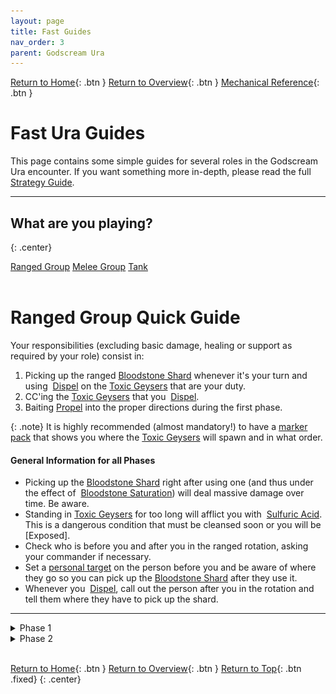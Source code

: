 ```yaml
---
layout: page
title: Fast Guides
nav_order: 3
parent: Godscream Ura
---
```


[Return to Home](../index.html){: .btn } [Return to Overview](./overview.html){: .btn } [Mechanical Reference](./mechanics.html){: .btn }

# Fast Ura Guides

This page contains some simple guides for several roles in the Godscream Ura encounter. If you want something more in-depth, please read the full [Strategy Guide](./strategy.html).

---

## What are you playing?
{: .center}

<div class="index-container">
    <a href="#ranged-group-quick-guide"
       class="guides-button"
       style="background-image: url(../images/ura/strategy/fast-guides/ranged.webp);">Ranged Group</a>
    <a href="#melee-group-quick-guide"
       class="guides-button"
       style="background-image: url(../images/ura/strategy/fast-guides/melee.webp);">Melee Group</a>
    <a href="#tank-quick-guide"
       class="guides-button"
       style="background-image: url(../images/ura/strategy/fast-guides/tank.webp);">Tank</a>
</div>

<img class=divider>

# Ranged Group Quick Guide
Your responsibilities (excluding basic damage, healing or support as required by your role) consist in:
1. Picking up the ranged [Bloodstone Shard] whenever it's your turn and using <img class='inline dispel'> [Dispel] on the [Toxic Geysers] that are your duty.
2. CC'ing the [Toxic Geysers] that you <img class='inline dispel'> [Dispel].
3. Baiting [Propel] into the proper directions during the first phase.

{: .note}
It is highly recommended (almost mandatory!) to have a [marker pack] that shows you where the [Toxic Geysers] will spawn and in what order.

#### General Information for all Phases
- Picking up the [Bloodstone Shard] right after using one (and thus under the effect of <img class='inline saturation'> [Bloodstone Saturation]) will deal massive damage over time. Be aware.
- Standing in [Toxic Geysers] for too long will afflict you with <img class='inline sulfuricacid'> [Sulfuric Acid]. This is a dangerous condition that must be cleansed soon or you will be <img class='inline exposed'> [Exposed].
- Check who is before you and after you in the ranged rotation, asking your commander if necessary.
- Set a [personal target](https://wiki.guildwars2.com/wiki/Call_Target) on the person before you and be aware of where they go so you can pick up the [Bloodstone Shard] after they use it.
- Whenever you <img class='inline dispel'> [Dispel], call out the person after you in the rotation and tell them where they have to pick up the shard.

---

<details class=faq>
<summary>Phase 1</summary>
<div markdown='block'>
{: .note}
> If you are [double dropping](strategy.html#double-sharding-toxic-geysers), you will have to handle two [Toxic Geysers] every time it's your turn in the rotation. To do this:
> 1. CC the first geyser soon after it spawns, then wait for the second to spawn.
> 2. Move to the first geyser and <img class='inline dispel'> [Dispel].
> 3. Pick up the [Bloodstone Shard], quickly move to the second one and <img class='inline dispel'> [Dispel] again.

- If you are first in the rotation, you will start the fight by picking up the ranged shard.
- Start in front of the boss. She will always begin with [Bubbles].
- After every set of [Bubbles] she will use [Propel]. Try to be the furthest one from the boss in order to bait it. Try to follow the pattern in the image below.
- The ranged rotation starts from [Toxic Geyser] #1.
- Be on stack whenever you are not CCing a geyser or using your [Bloodstone Shard]. Try to provide <img class='inline stability'> [Stability] for the [cone attack].
- Try not to <img class='inline dispel'> [Dispel] just before 70%, or you may not be able to pick up your shard before the boss casts [Return].
<img class="center" width="70%" src="../images/ura/ura_propel_p1.webp" />
</div>
</details>

<details class=faq>
<summary>Phase 2</summary>
<div markdown='block'>
{: .note}
> From this phase onwards it is not necessary to double drop, as the spawn rate of [Toxic Geysers] is halved.

- The ranged rotation restarts from [Toxic Geyser] #7. The timer will not reset however.
- Be on stack whenever you are not CCing a geyser or using your [Bloodstone Shard]. Try to provide <img class='inline stability'> [Stability] for the [jump attack].
- Follow your group to kill [Titanspawn Geysers]. Try to provide <img class='inline stability'> [Stability] for the [Champion Fumaroller]'s attacks.
- Once a [Titanspawn Geyser] is dead, return to the stack and try to recall/remove any pets or clones so that the [Champion Fumaroller] comes to the stack and is cleaved down.
- If you are targeted by [Sulfuric Geyser], run out and drop it along the edge of the arena. A [marker pack] can show you the safe areas.
<img class="center" width="70%" src="../images/ura/ura_sulfurics.webp" />
</div>
</details>

<img class=divider>

[Return to Home](../index.html){: .btn } [Return to Overview](overview.html){: .btn } [Return to Top](#recommended-ura-strategy){: .btn .fixed}
{: .center}

[Bloodstone Shard]: mechanics.html#bloodstone-shards
[Bloodstone Shards]: mechanics.html#bloodstone-shards
[Toxic Geyser]: mechanics.html#toxic-geysers
[Toxic Geysers]: mechanics.html#toxic-geysers
[Sulfuric Geyser]: mechanics.html#sulfuric-geysers
[Sulfuric Geysers]: mechanics.html#sulfuric-geysers
[Dispel]: mechanics.html#-dispel
[Dispelled]: mechanics.html#-dispel
[Titanspawn Geyser]: mechanics.html#titanspawn-geysers
[Titanspawn Geysers]: mechanics.html#titanspawn-geysers
[Titanspawners]: mechanics.html#titanspawn-geysers
[Create Titanspawn Geyser]: mechanics.html#titanspawn-geysers
[jump attack]: mechanics.html#titanspawn-geysers
[Bubbles]: mechanics.html#pressure-blast
[Titanic Resistance]: mechanics.html#-titanic-resistance
[Champion Fumaroller]: mechanics.html#champion-fumaroller
[Champion Fumarollers]: mechanics.html#champion-fumaroller
[Bloodstone Saturation]: mechanics.html#-bloodstone-saturation
[Propel]: mechanics.html#propel
[Autoattack Chain]: mechanics.html#autoattack-chain
[cone attack]: mechanics.html#autoattack-chain
[Rising Pressure]: mechanics.html#-rising-pressure
[Steam Prison]: mechanics.html#steam-prison
[Return]: mechanics.html#return
[Sulfuric Acid]: mechanics.html#-sulfuric-acid

[marker pack]: strategy.html#marker-packs

[Chrono]: https://wiki.guildwars2.com/wiki/Chronomancer
[Chronomancer]: https://wiki.guildwars2.com/wiki/Chronomancer
[Chronomancers]: https://wiki.guildwars2.com/wiki/Chronomancer
[Druid]: https://wiki.guildwars2.com/wiki/Druid
[Specter]: https://wiki.guildwars2.com/wiki/Specter
[Scourge]: https://wiki.guildwars2.com/wiki/Scourge
[Power]: https://wiki.guildwars2.com/wiki/Power
[Condition]: https://wiki.guildwars2.com/wiki/Condition_damage
[Conditions]: https://wiki.guildwars2.com/wiki/Condition_damage
[Defiance Bar]: https://wiki.guildwars2.com/wiki/Defiance_bar
[Aegis]: https://wiki.guildwars2.com/wiki/Aegis
[Stability]: https://wiki.guildwars2.com/wiki/Stability
[Dimensional Aperture]: https://wiki.guildwars2.com/wiki/Dimensional_Aperture
[Superspeed]: https://wiki.guildwars2.com/wiki/Superspeed
[Invulnerable]: https://wiki.guildwars2.com/wiki/Invulnerability